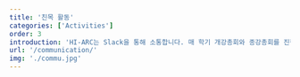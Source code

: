 ```yaml
---
title: '친목 활동'
categories: ['Activities']
order: 3
introduction: 'HI-ARC는 Slack을 통해 소통합니다. 매 학기 개강총회와 종강총회를 진행하여 한 학기 동안의 활동들을 돌아보는 자리를 가집니다.'
url: '/communication/'
img: './commu.jpg'
---
```

